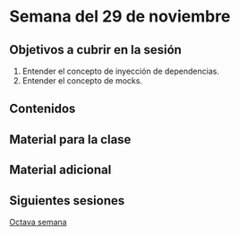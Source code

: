 # Semana del 29 de noviembre


## Objetivos a cubrir en la sesión

1. Entender el concepto de inyección de dependencias.
2. Entender el concepto de mocks.

## Contenidos

## Material para la clase


## Material adicional


## Siguientes sesiones

[Octava semana](semana-08.md)
